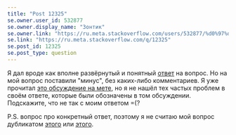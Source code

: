 ```yaml
---
title: "Post 12325"
se.owner.user_id: 532877
se.owner.display_name: "Зонтик"
se.owner.link: "https://ru.meta.stackoverflow.com/users/532877/%d0%97%d0%be%d0%bd%d1%82%d0%b8%d0%ba"
se.link: "https://ru.meta.stackoverflow.com/q/12325"
se.post_id: 12325
se.post_type: question
---
```

<p>Я дал вроде как вполне развёрнутый и понятный <a href="https://ru.stackoverflow.com/questions/1490868/%D0%9A%D0%B0%D0%BA-%D0%BC%D0%BE%D0%B6%D0%BD%D0%BE-%D1%80%D0%B5%D0%B0%D0%BB%D0%B8%D0%B7%D0%BE%D0%B2%D0%B0%D1%82%D1%8C-%D1%81%D0%BA%D1%80%D0%B8%D0%BF%D1%82-%D0%B4%D0%BB%D1%8F-%D1%80%D0%B0%D0%B1%D0%BE%D1%82%D1%8B-%D1%81-%D1%8F%D0%B7%D1%8B%D0%BA%D0%BE%D0%B2%D1%8B%D0%BC-%D0%B8%D0%BD%D1%82%D0%B5%D1%80%D1%84%D0%B5%D0%B9%D1%81%D0%BE%D0%BC-%D0%B2-%D0%B2%D0%B8%D0%BD%D0%B4%D0%BE%D0%B2%D1%81/1491222#1491222">ответ</a> на вопрос. Но на мой вопрос поставили &quot;минус&quot;, без каких-либо комментариев. Я уже прочитал <a href="https://ru.meta.stackoverflow.com/questions/277/%D0%93%D0%BE%D0%BB%D0%BE%D1%81%D0%B0-%D0%BF%D1%80%D0%BE%D1%82%D0%B8%D0%B2-%D0%B1%D0%B5%D0%B7-%D0%BA%D0%B0%D0%BA%D0%B8%D1%85-%D0%BB%D0%B8%D0%B1%D0%BE-%D0%BF%D0%BE%D1%8F%D1%81%D0%BD%D0%B5%D0%BD%D0%B8%D0%B9">это обсуждение на мете</a>, но я не нашёл тех частых проблем в своём ответе, которые были обозначены в том обсуждении. Подскажите, что не так с моим ответом =(?</p>
<p>P.S. вопрос про конкретный ответ, поэтому я не считаю мой вопрос дубликатом <a href="https://ru.meta.stackoverflow.com/questions/277/%D0%93%D0%BE%D0%BB%D0%BE%D1%81%D0%B0-%D0%BF%D1%80%D0%BE%D1%82%D0%B8%D0%B2-%D0%B1%D0%B5%D0%B7-%D0%BA%D0%B0%D0%BA%D0%B8%D1%85-%D0%BB%D0%B8%D0%B1%D0%BE-%D0%BF%D0%BE%D1%8F%D1%81%D0%BD%D0%B5%D0%BD%D0%B8%D0%B9">этого</a> или <a href="https://ru.meta.stackoverflow.com/questions/12222/%d0%9a%d0%b0%d0%ba-%d0%bf%d0%be%d0%bd%d1%8f%d1%82%d1%8c-%d1%87%d1%82%d0%be-%d0%bd%d0%b5-%d1%82%d0%b0%d0%ba-%d1%81-%d0%be%d1%82%d0%b2%d0%b5%d1%82%d0%be%d0%bc">этого</a>.</p>
